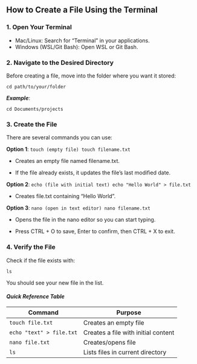 ## How to Create a File Using the Terminal
### 1. Open Your Terminal
* Mac/Linux: Search for “Terminal” in your applications.
* Windows (WSL/Git Bash): Open WSL or Git Bash.

### 2. Navigate to the Desired Directory
Before creating a file, move into the folder where you want it stored:

`cd path/to/your/folder`


***Example***:

`cd Documents/projects`

### 3. Create the File

There are several commands you can use:

**Option 1**: `touch (empty file)
touch filename.txt`
* Creates an empty file named filename.txt.

* If the file already exists, it updates the file’s last modified date.

**Option 2**: `echo (file with initial text)
echo "Hello World" > file.txt`


* Creates file.txt containing “Hello World”.

**Option 3**: `nano (open in text editor)
nano filename.txt`


* Opens the file in the nano editor so you can start typing.

* Press CTRL + O to save, Enter to confirm, then CTRL + X to exit.

### 4. Verify the File

Check if the file exists with:

`ls`


You should see your new file in the list.

 #### *Quick Reference Table*
|Command |	Purpose |
| ------ | ----------- |
|`touch file.txt` |	Creates an empty file
|`echo "text" > file.txt`|	Creates a   file with initial content
|`nano file.txt` |	Creates/opens file |in nano editor|
|`ls` |	Lists files in current directory|
